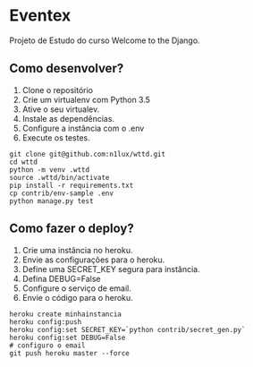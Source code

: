 # Eventex

Projeto de Estudo do curso Welcome to the Django.

## Como desenvolver?

1. Clone o repositório
2. Crie um virtualenv com Python 3.5
3. Ative o seu virtualev.
4. Instale as dependências.
5. Configure a instância com o .env
6. Execute os testes.

```console
git clone git@github.com:n1lux/wttd.git
cd wttd
python -m venv .wttd
source .wttd/bin/activate
pip install -r requirements.txt
cp contrib/env-sample .env
python manage.py test
```
## Como fazer o deploy?
1. Crie uma instância no heroku.
2. Envie as configurações para o heroku.
3. Define uma SECRET_KEY segura para instância.
4. Defina DEBUG=False
5. Configure o serviço de email.
6. Envie o código para o heroku.

```console
heroku create minhainstancia
heroku config:push
heroku config:set SECRET_KEY=`python contrib/secret_gen.py`
heroku config:set DEBUG=False
# configuro o email
git push heroku master --force
```